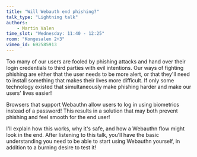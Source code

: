 ```yaml
---
title: "Will Webauth end phishing?"
talk_type: "Lightning talk"
authors:
    - Martin Valen
time_slot: "Wednesday: 11:40 - 12:25"
room: "Kongesalen 2+3"
vimeo_id: 692585913
---
```

Too many of our users are fooled by phishing attacks and hand over their login credentials to third parties with evil intentions. Our ways of fighting phishing are either that the user needs to be more alert, or that they'll need to install something that makes their lives more difficult. If only some technology existed that simultaneously make phishing harder and make our users' lives easier!

Browsers that support Webauthn allow users to log in using biometrics instead of a password! This results in a solution that may both prevent phishing and feel smooth for the end user!

I'll explain how this works, why it's safe, and how a Webauthn flow might look in the end. After listening to this talk, you'll have the basic understanding you need to be able to start using Webauthn yourself, in addition to a burning desire to test it!
